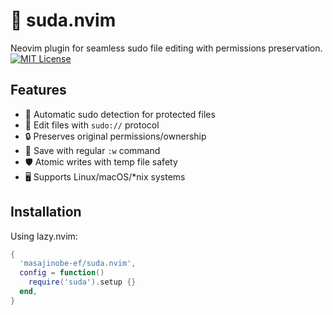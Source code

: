 # 🚀 suda.nvim

Neovim plugin for seamless sudo file editing with permissions preservation.  
[![MIT License](https://img.shields.io/badge/license-MIT-blue.svg)](LICENSE)

## Features

- 🔄 Automatic sudo detection for protected files
- 📝 Edit files with `sudo://` protocol
- 🔒 Preserves original permissions/ownership
- 💾 Save with regular `:w` command
- 🛡️ Atomic writes with temp file safety
- 🖥️ Supports Linux/macOS/\*nix systems

## Installation

Using lazy.nvim:

```lua
{
  'masajinobe-ef/suda.nvim',
  config = function()
    require('suda').setup {}
  end,
}
```
